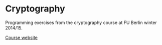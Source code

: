 Cryptography
============

Programming exercises from the cryptography course at FU Berlin winter 2014/15.

[Course website](http://www.fu-berlin.de/vv/de/lv/176277?m=161805&pc=64086&sm=129212)
